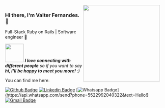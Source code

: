 <img align="right" height="250" src="https://media.giphy.com/media/ZVik7pBtu9dNS/giphy.gif">

### Hi there, I'm Valter Fernandes. 👋
Full-Stack Ruby on Rails | Software engineer :robot:  


<img src="https://media.giphy.com/media/LnQjpWaON8nhr21vNW/giphy.gif" width="60"> <em><b>I love connecting with different people</b> so if you want to say <b>hi, I'll be happy to meet you more!</b> :)</em>

You can find me here:

[![Github Badge](https://img.shields.io/badge/-Github-000?style=flat-square&logo=Github&logoColor=white&link=https://github.com/valterfernandesdev)](https://github.com/valterfernandesdev)
[![Linkedin Badge](https://img.shields.io/badge/-LinkedIn-blue?style=flat-square&logo=Linkedin&logoColor=white&link=https://www.linkedin.com/in/valter-fernandes-filho-32667b129/)](https://www.linkedin.com/in/valter-fernandes-filho-32667b129/)
[![Whatsapp Badge](https://img.shields.io/badge/-Whatsapp-4CA143?style=flat-square&labelColor=4CA143&logo=whatsapp&logoColor=white&link=https://api.whatsapp.com/send?phone=5522992040322&text=Hello!)](https://api.whatsapp.com/send?phone=5522992040322&text=Hello!)
[![Gmail Badge](https://img.shields.io/badge/-Gmail-c14438?style=flat-square&logo=Gmail&logoColor=white&link=mailto:valterfernandes.dev@gmail.com)](mailto:valterfernandes.dev@gmail.com)
